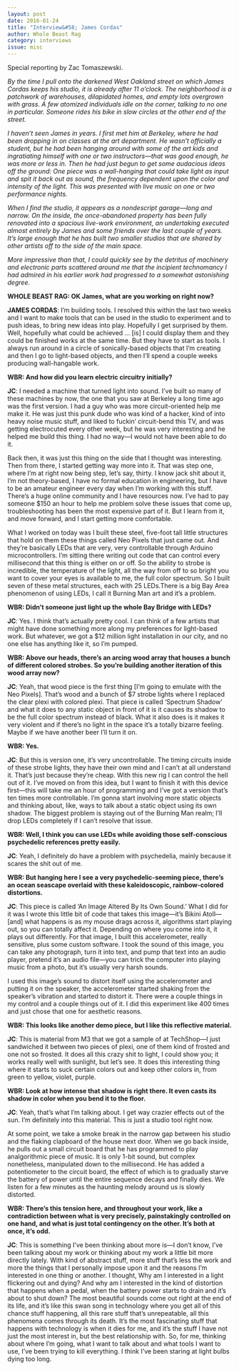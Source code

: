 ```yaml
---
layout: post 
date: 2016-01-24
title: "Interview&#58; James Cordas"
author: Whole Beast Rag
category: interviews
issue: misc
---
```

Special reporting by Zac Tomaszewski.

_By the time I pull onto the darkened West Oakland street on which James Cordas keeps his studio, it is already after 11 o’clock. The neighborhood is a patchwork of warehouses, dilapidated homes, and empty lots overgrown with grass. A few atomized individuals idle on the corner, talking to no one in particular. Someone rides his bike in slow circles at the other end of the street._

_I haven’t seen James in years. I first met him at Berkeley, where he had been dropping in on classes at the art department. He wasn’t officially a student, but he had been hanging around with some of the art kids and ingratiating himself with one or two instructors—that was good enough, he was more or less in. Then he had just begun to get some audacious ideas off the ground: One piece was a wall-hanging that could take light as input and spit it back out as sound, the frequency dependent upon the color and intensity of the light. This was presented with live music on one or two performance nights._

_When I find the studio, it appears as a nondescript garage—long and narrow. On the inside, the once-abandoned property has been fully renovated into a spacious live-work environment, an undertaking executed almost entirely by James and some friends over the last couple of years. It’s large enough that he has built two smaller studios that are shared by other artists off to the side of the main space._

_More impressive than that, I could quickly see by the detritus of machinery and electronic parts scattered around me that the incipient technomancy I had admired in his earlier work had progressed to a somewhat astonishing degree._

**WHOLE BEAST RAG: OK James, what are you working on right now?**  

**JAMES CORDAS**: I’m building tools. I resolved this within the last two weeks and I want to make tools that can be used in the studio to experiment and to push ideas, to bring new ideas into play. Hopefully I get surprised by them. Well, hopefully what could be achieved … [is] I could display them and they could be finished works at the same time. But they have to start as tools. I always run around in a circle of sonically-based objects that I’m creating and then I go to light-based objects, and then I’ll spend a couple weeks producing wall-hangable work.

**WBR: And how did you learn electric circuitry initially?**  

**JC**: I needed a machine that turned light into sound. I’ve built so many of these machines by now, the one that you saw at Berkeley a long time ago was the first version. I had a guy who was more circuit-oriented help me make it. He was just this punk dude who was kind of a hacker, kind of into heavy noise music stuff, and liked to fuckin’ circuit-bend this TV, and was getting electrocuted every other week, but he was very interesting and he helped me build this thing. I had no way—I would not have been able to do it.

Back then, it was just this thing on the side that I thought was interesting. Then from there, I started getting way more into it. That was step one, where I’m at right now being step, let’s say, thirty. I know jack shit about it, I’m not theory-based, I have no formal education in engineering, but I have to be an amateur engineer every day when I’m working with this stuff. There’s a huge online community and I have resources now. I’ve had to pay someone $150 an hour to help me problem solve these issues that come up, troubleshooting has been the most expensive part of it. But I learn from it, and move forward, and I start getting more comfortable.

What I worked on today was I built these steel, five-foot tall little structures that hold on them these things called Neo Pixels that just came out. And they’re basically LEDs that are very, very controllable through Arduino microcontrollers. I’m sitting there writing out code that can control every millisecond that this thing is either on or off. So the ability to strobe is incredible, the temperature of the light, all the way from off to so bright you want to cover your eyes is available to me, the full color spectrum. So I built seven of these metal structures, each with 25 LEDs.There is a big Bay Area phenomenon of using LEDs, I call it Burning Man art and it’s a problem.

**WBR: Didn’t someone just light up the whole Bay Bridge with LEDs?**  

**JC**: Yes. I think that’s actually pretty cool. I can think of a few artists that might have done something more along my preferences for light-based work. But whatever, we got a $12 million light installation in our city, and no one else has anything like it, so I’m pumped.

**WBR: Above our heads, there’s an arcing wood array that houses a bunch of different colored strobes. So you’re building another iteration of this wood array now?**  

**JC**: Yeah, that wood piece is the first thing [I’m going to emulate with the Neo Pixels]. That’s wood and a bunch of $7 strobe lights where I replaced the clear plexi with colored plexi. That piece is called ‘Spectrum Shadow’ and what it does to any static object in front of it is it causes its shadow to be the full color spectrum instead of black. What it also does is it makes it very violent and if there’s no light in the space it’s a totally bizarre feeling. Maybe if we have another beer I’ll turn it on.

**WBR: Yes.**  

**JC**: But this is version one, it’s very uncontrollable. The timing circuits inside of these strobe lights, they have their own mind and I can’t at all understand it. That’s just because they’re cheap. With this new rig I can control the hell out of it. I’ve moved on from this idea, but I want to finish it with this device first—this will take me an hour of programming and I’ve got a version that’s ten times more controllable. I’m gonna start involving more static objects and thinking about, like, ways to talk about a static object using its own shadow. The biggest problem is staying out of the Burning Man realm; I’ll drop LEDs completely if I can’t resolve that issue.

**WBR: Well, I think you can use LEDs while avoiding those self-conscious psychedelic references pretty easily.**  

**JC**: Yeah, I definitely do have a problem with psychedelia, mainly because it scares the shit out of me.

**WBR: But hanging here I see a very psychedelic-seeming piece, there’s an ocean seascape overlaid with these kaleidoscopic, rainbow-colored distortions.**  

**JC**: This piece is called ‘An Image Altered By Its Own Sound.’ What I did for it was I wrote this little bit of code that takes this image—it’s Bikini Atoll—[and] what happens is as my mouse drags across it, algorithms start playing out, so you can totally affect it. Depending on where you come into it, it plays out differently. For that image, I built this accelerometer, really sensitive, plus some custom software. I took the sound of this image, you can take any photograph, turn it into text, and pump that text into an audio player, pretend it’s an audio file—you can trick the computer into playing music from a photo, but it’s usually very harsh sounds.

I used this image’s sound to distort itself using the accelerometer and putting it on the speaker, the accelerometer started shaking from the speaker’s vibration and started to distort it. There were a couple things in my control and a couple things out of it. I did this experiment like 400 times and just chose that one for aesthetic reasons.

**WBR: This looks like another demo piece, but I like this reflective material.**  

**JC**: This is material from M3 that we got a sample of at TechShop—I just sandwiched it between two pieces of plexi, one of them kind of frosted and one not so frosted. It does all this crazy shit to light, I could show you; it works really well with sunlight, but let’s see. It does this interesting thing where it starts to suck certain colors out and keep other colors in, from green to yellow, violet, purple.

**WBR: Look at how intense that shadow is right there. It even casts its shadow in color when you bend it to the floor.**  

**JC**: Yeah, that’s what I’m talking about. I get way crazier effects out of the sun. I’m definitely into this material. This is just a studio tool right now.

At some point, we take a smoke break in the narrow gap between his studio and the flaking clapboard of the house next door. When we go back inside, he pulls out a small circuit board that he has programmed to play analgorithmic piece of music. It is only 1-bit sound, but complex nonetheless, manipulated down to the millisecond. He has added a potentiometer to the circuit board, the effect of which is to gradually starve the battery of power until the entire sequence decays and finally dies. We listen for a few minutes as the haunting melody around us is slowly distorted.

**WBR: There’s this tension here, and throughout your work, like a contradiction between what is very precisely, painstakingly controlled on one hand, and what is just total contingency on the other. It’s both at once, it’s odd.**  

**JC**: This is something I’ve been thinking about more is—I don’t know, I’ve been talking about my work or thinking about my work a little bit more directly lately. With kind of abstract stuff, more stuff that’s less the work and more the things that I personally impose upon it and the reasons I’m interested in one thing or another. I thought, Why am I interested in a light flickering out and dying? And why am I interested in the kind of distortion that happens when a pedal, when the battery power starts to drain and it’s about to shut down? The most beautiful sounds come out right at the end of its life, and it’s like this swan song in technology where you get all of this chance stuff happening, all this rare stuff that’s unrepeatable, all this phenomena comes through its death. It’s the most fascinating stuff that happens with technology is when it dies for me, and it’s the stuff I have not just the most interest in, but the best relationship with. So, for me, thinking about where I’m going, what I want to talk about and what tools I want to use, I’ve been trying to kill everything. I think I’ve been staring at light bulbs dying too long.